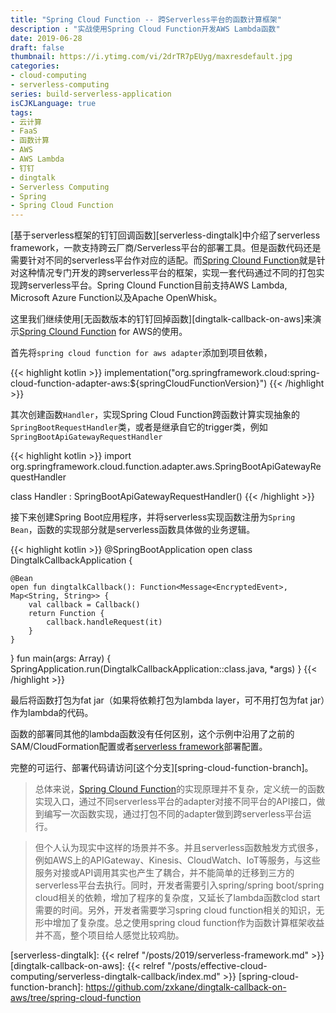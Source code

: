 ```yaml
---
title: "Spring Cloud Function -- 跨Serverless平台的函数计算框架"
description : "实战使用Spring Cloud Function开发AWS Lambda函数"
date: 2019-06-28
draft: false
thumbnail: https://i.ytimg.com/vi/2drTR7pEUyg/maxresdefault.jpg
categories:
- cloud-computing
- serverless-computing
series: build-serverless-application
isCJKLanguage: true
tags:
- 云计算
- FaaS
- 函数计算
- AWS
- AWS Lambda
- 钉钉
- dingtalk
- Serverless Computing
- Spring
- Spring Cloud Function
---
```

[基于serverless框架的钉钉回调函数][serverless-dingtalk]中介绍了serverless framework，一款支持跨云厂商/Serverless平台的部署工具。但是函数代码还是需要针对不同的serverless平台作对应的适配。而[Spring Clound Function][spring-cloud-function]就是针对这种情况专门开发的跨serverless平台的框架，实现一套代码通过不同的打包实现跨serverless平台。Spring Clound Function目前支持AWS Lambda, Microsoft Azure Function以及Apache OpenWhisk。

<!--more-->

这里我们继续使用[无函数版本的钉钉回掉函数][dingtalk-callback-on-aws]来演示[Spring Clound Function][spring-cloud-function] for AWS的使用。

首先将`spring cloud function for aws adapter`添加到项目依赖，

{{< highlight kotlin >}}
implementation("org.springframework.cloud:spring-cloud-function-adapter-aws:${springCloudFunctionVersion}")
{{< /highlight >}}

其次创建函数`Handler`，实现Spring Cloud Function跨函数计算实现抽象的`SpringBootRequestHandler`类，或者是继承自它的trigger类，例如`SpringBootApiGatewayRequestHandler`

{{< highlight kotlin >}}
import org.springframework.cloud.function.adapter.aws.SpringBootApiGatewayRequestHandler

class Handler : SpringBootApiGatewayRequestHandler()
{{< /highlight >}}

接下来创建Spring Boot应用程序，并将serverless实现函数注册为`Spring Bean`，函数的实现部分就是serverless函数具体做的业务逻辑。

{{< highlight kotlin >}}
@SpringBootApplication
open class DingtalkCallbackApplication {

    @Bean
    open fun dingtalkCallback(): Function<Message<EncryptedEvent>, Map<String, String>> {
        val callback = Callback()
        return Function {
            callback.handleRequest(it)
        }
    }
}
fun main(args: Array<String>) {
    SpringApplication.run(DingtalkCallbackApplication::class.java, *args)
}
{{< /highlight >}}

最后将函数打包为fat jar（如果将依赖打包为lambda layer，可不用打包为fat jar）作为lambda的代码。

函数的部署同其他的lambda函数没有任何区别，这个示例中沿用了之前的SAM/CloudFormation配置或者[serverless framework][serverless-framework]部署配置。

完整的可运行、部署代码请访问[这个分支][spring-cloud-function-branch]。

> 总体来说，[Spring Clound Function][spring-cloud-function]的实现原理并不复杂，定义统一的函数实现入口，通过不同serverless平台的adapter对接不同平台的API接口，做到编写一次函数实现，通过打包不同的adapter做到跨serverless平台运行。

> 但个人认为现实中这样的场景并不多。并且serverless函数触发方式很多，例如AWS上的APIGateway、Kinesis、CloudWatch、IoT等服务，与这些服务对接或API调用其实也产生了耦合，并不能简单的迁移到三方的serverless平台去执行。同时，开发者需要引入spring/spring boot/spring cloud相关的依赖，增加了程序的复杂度，又延长了lambda函数clod start需要的时间。另外，开发者需要学习spring cloud function相关的知识，无形中增加了复杂度。总之使用spring cloud function作为函数计算框架收益并不高，整个项目给人感觉比较鸡肋。

[serverless-framework]: https://serverless.com/
[spring-cloud-function]: https://spring.io/projects/spring-cloud-function
[serverless-dingtalk]: {{< relref "/posts/2019/serverless-framework.md" >}}
[dingtalk-callback-on-aws]: {{< relref "/posts/effective-cloud-computing/serverless-dingtalk-callback/index.md" >}}
[spring-cloud-function-branch]: https://github.com/zxkane/dingtalk-callback-on-aws/tree/spring-cloud-function

